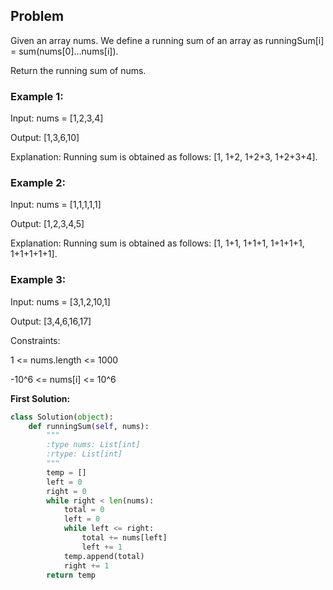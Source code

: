## Problem

Given an array nums. We define a running sum of an array as runningSum[i] = sum(nums[0]…nums[i]).

Return the running sum of nums.

### Example 1:

Input: nums = [1,2,3,4]

Output: [1,3,6,10]

Explanation: Running sum is obtained as follows: [1, 1+2, 1+2+3, 1+2+3+4].

### Example 2:

Input: nums = [1,1,1,1,1]

Output: [1,2,3,4,5]

Explanation: Running sum is obtained as follows: [1, 1+1, 1+1+1, 1+1+1+1, 1+1+1+1+1].

### Example 3:

Input: nums = [3,1,2,10,1]

Output: [3,4,6,16,17]
 
Constraints:

1 <= nums.length <= 1000

-10^6 <= nums[i] <= 10^6

**First Solution:**
```python
class Solution(object):
    def runningSum(self, nums):
        """
        :type nums: List[int]
        :rtype: List[int]
        """
        temp = []
        left = 0
        right = 0
        while right < len(nums):
            total = 0
            left = 0
            while left <= right:
                total += nums[left]
                left += 1
            temp.append(total)
            right += 1
        return temp
```